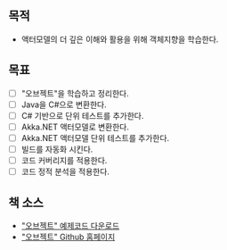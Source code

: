 ## 목적
- 액터모델의 더 깊은 이해와 활용을 위해 객체지향을 학습한다.

## 목표
- [ ] "오브젝트"을 학습하고 정리한다.
- [ ] Java을 C#으로 변환한다.
- [ ] C# 기반으로 단위 테스트를 추가한다.
- [ ] Akka.NET 액터모델로 변환한다.
- [ ] Akka.NET 액터모델 단위 테스트를 추가한다.
- [ ] 빌드를 자동화 시킨다.
- [ ] 코드 커버리지를 적용한다.
- [ ] 코드 정적 분석을 적용한다.

## 책 소스	  
- ["오브젝트" 예제코드 다운로드](https://github.com/eternity-oop/objects/archive/master.zip)	  
- ["오브젝트" Github 홈페이지](https://github.com/eternity-oop/object)



